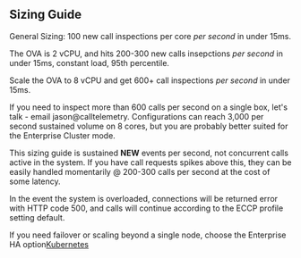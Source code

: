 ## Sizing Guide

General Sizing: 100 new call inspections per core *per second* in under 15ms. 

The OVA is 2 vCPU, and hits 200-300 new calls insepctions *per second* in under 15ms, constant load, 95th percentile.

Scale the OVA to 8 vCPU and get 600+ call inspections *per second* in under 15ms.

If you need to inspect more than 600 calls per second on a single box, let's talk - email jason@calltelemetry. Configurations can reach 3,000 per second sustained volume on 8 cores, but you are probably better suited for the Enterprise Cluster mode.

This sizing guide is sustained **NEW** events per second, not concurrent calls active in the system. If you have call requests spikes above this, they can be easily handled momentarily @ 200-300 calls per second at the cost of some latency.

In the event the system is overloaded, connections will be returned error with HTTP code 500, and calls will continue according to the ECCP profile setting default.

If you need failover or scaling beyond a single node, choose the Enterprise HA option[Kubernetes](k8s.md)
